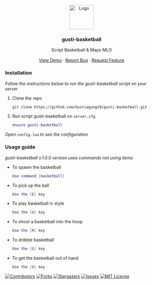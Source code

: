 <div align="center">
  <a href="https://github.com/Gustiagung19/gusti-basketball">
    <img src="https://imgur.com/z0en0hq.png" alt="Logo" width="80" height="80">
  </a>

  <h3 align="center"><strong>gusti-basketball</strong></h3>

  <p align="center">
    Script Basketball & Maps MLO
    <br />
    <br />
    <a href="https://youtu.be/f8dDzpvBSBU">View Demo</a>
    ·
    <a href="https://github.com/Gustiagung19/gusti-basketball/issues">Report Bug</a>
    ·
    <a href="https://github.com/Gustiagung19/gusti-basketball/issues">Request Feature</a>
  </p>
</div>

### Installation

_Follow the instructions below to run the gusti-basketball script on your server_

1. Clone the repo
   ```sh
   git clone https://github.com/Gustiagung19/gusti-basketball.git
   ```
2. Run script gusti-basketball on `server.cfg`
   ```lua
   ensure gusti-basketball
   ```
_Open `config.lua` to see the configuration_
### Usage guide

_gusti-basketball v.1.0.0 version uses commands not using items_

* To spawn the basketball
   ```lua
   Use command [basketball]
   ```
* To pick up the ball
   ```lua
   Use the [E] key
   ```
* To play basketball in style
   ```lua
   Use the [U] key
   ```
* To shoot a basketball into the hoop
   ```lua
   Use the [R] key
   ```
* To dribble basketball
   ```lua
   Use the [G] key
   ```
* To get the basketball out of hand
   ```lua
   Use the [X] key
   ```
   
[![Contributors][contributors-shield]][contributors-url]
[![Forks][forks-shield]][forks-url]
[![Stargazers][stars-shield]][stars-url]
[![Issues][issues-shield]][issues-url]
[![MIT License][license-shield]][license-url]

[contributors-shield]: https://img.shields.io/github/contributors/ZidanPro/Template-README.svg?style=for-the-badge
[contributors-url]: https://github.com/ZidanPro/Template-README/graphs/contributors
[forks-shield]: https://img.shields.io/github/forks/ZidanPro/Template-README.svg?style=for-the-badge
[forks-url]: https://github.com/ZidanPro/Template-README/network/members
[stars-shield]: https://img.shields.io/github/stars/ZidanPro/Template-README.svg?style=for-the-badge
[stars-url]: https://github.com/ZidanPro/Template-README/stargazers
[issues-shield]: https://img.shields.io/github/issues/ZidanPro/Template-README.svg?style=for-the-badge
[issues-url]: https://github.com/ZidanPro/Template-README/issues
[license-shield]: https://img.shields.io/github/license/ZidanPro/Template-README.svg?style=for-the-badge
[license-url]: https://github.com/ZidanPro/Template-README/blob/master/LICENSE.txt
